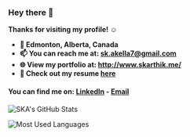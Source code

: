 
### Hey there 👋
<b>
Thanks for visiting my profile! ☺️

- 📍 Edmonton, Alberta, Canada
- 📫 You can reach me at: sk.akella7@gmail.com
- 🌐 View my portfolio at: http://www.skarthik.me/
- 📄 Check out my resume <a href="">here</a>
</b>




 #### You can find me on: [LinkedIn](https://www.linkedin.com/in/sriram-karthik-akella-99b165116?originalSubdomain=ca) - [Email](mailto:sk.akella7@gmail.com) 

![SKA's GitHub Stats](https://github-readme-stats.vercel.app/api?username=rohanxminocha&title_color=eba830&icon_color=bae67e&bg_color=171c28&text_color=f5f0e1&hide=issues&count_private=true&show_icons=true&custom_title=Karthik%27s%20GitHub%20Stats)


![Most Used Languages](https://github-readme-stats.vercel.app/api/top-langs/?username=skarthik7&layout=compact&langs_count=10&bg_color=171c28&text_color=f5f0e1&title_color=eba830)
<!--
**skarthik7/skarthik7** is a ✨ _special_ ✨ repository because its `README.md` (this file) appears on your GitHub profile.

Here are some ideas to get you started:

- 🔭 I’m currently working on ...
- 🌱 I’m currently learning ...
- 👯 I’m looking to collaborate on ...
- 🤔 I’m looking for help with ...
- 💬 Ask me about ...

- 😄 Pronouns: ...
- ⚡ Fun fact: ...
-->


  
